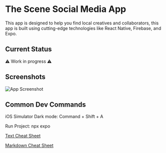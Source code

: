 # The Scene Social Media App

This app is designed to help you find local creatives and collaborators, this app is built using cutting-edge technologies like React Native, Firebase, and Expo.

## Current Status

⚠️ Work in progress ⚠️

## Screenshots

![App Screenshot](docs/assets/App_Example.gif)

## Common Dev Commands

iOS Simulator Dark mode: Command + Shift + A

Run Project: npx expo

[Text Cheat Sheet](COMMAND_CHEAT_SHEET.txt)

[Markdown Cheat Sheet](COMMAND_CHEAT_SHEET.md)
